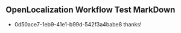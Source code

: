 ## OpenLocalization Workflow Test MarkDown
* 0d50ace7-1eb9-41e1-b99d-542f3a4babe8 thanks!

<!--HONumber=Sep16_HO1-->



